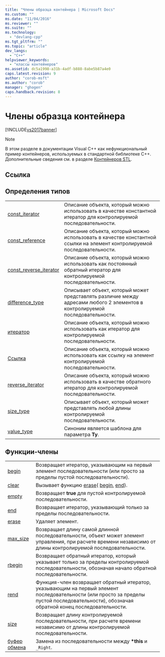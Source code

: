 ```yaml
---
title: "Члены образца контейнера | Microsoft Docs"
ms.custom: ""
ms.date: "11/04/2016"
ms.reviewer: ""
ms.suite: ""
ms.technology: 
  - "devlang-cpp"
ms.tgt_pltfrm: ""
ms.topic: "article"
dev_langs: 
  - "C++"
helpviewer_keywords: 
  - "классы контейнеров"
ms.assetid: dc5a1998-a31b-4adf-b888-8abe5b87a4e0
caps.latest.revision: 9
author: "corob-msft"
ms.author: "corob"
manager: "ghogen"
caps.handback.revision: 8
---
```

# Члены образца контейнера
[!INCLUDE[vs2017banner](../assembler/inline/includes/vs2017banner.md)]

> [!NOTE]
>  В этом разделе в документации Visual C\+\+ как нефункциональный пример контейнеров, используемых в стандартной библиотеке C\+\+.  Дополнительные сведения см. в разделе [Контейнеров STL](../standard-library/stl-containers.md).  
  
## Ссылка  
  
## Определения типов  
  
|||  
|-|-|  
|[const\_iterator](../standard-library/container-class-const-iterator.md)|Описание объекта, который можно использовать в качестве константной итератор для контролируемой последовательности.|  
|[const\_reference](../standard-library/container-class-const-reference.md)|Описание объекта, который можно использовать в качестве константной ссылки на элемент контролируемой последовательности.|  
|[const\_reverse\_iterator](../standard-library/container-class-const-reverse-iterator.md)|Описание объекта, который можно использовать как постоянный обратный итератор для контролируемой последовательности.|  
|[difference\_type](../Topic/Container%20Class::difference_type.md)|Описывает объект, который может представлять различие между адресами любого 2 элементов в контролируемой последовательности.|  
|[итератор](../standard-library/container-class-iterator.md)|Описание объекта, который можно использовать как итератор для контролируемой последовательности.|  
|[Ссылка](../Topic/Container%20Class::reference.md)|Описание объекта, который можно использовать как ссылку на элемент контролируемой последовательности.|  
|[reverse\_iterator](../standard-library/container-class-reverse-iterator.md)|Описание объекта, который можно использовать в качестве обратного итератор для контролируемой последовательности.|  
|[size\_type](../standard-library/container-class-size-type.md)|Описывает объект, который может представлять любой длины контролируемой последовательности.|  
|[value\_type](../standard-library/container-class-value-type.md)|Синоним является шаблона для параметра **Ty**.|  
  
## Функции\-члены  
  
|||  
|-|-|  
|[begin](../standard-library/container-class-begin.md)|Возвращает итератор, указывающим на первый элемент последовательности \(или просто за пределы пустой последовательности\).|  
|[clear](../standard-library/container-class-clear.md)|Вызывает функцию [erase](../standard-library/container-class-erase.md)\( [begin](../standard-library/container-class-begin.md), [end](../Topic/Container%20Class::end.md)\).|  
|[empty](../standard-library/container-class-empty.md)|Возвращает **true**  для пустой контролируемой последовательности.|  
|[end](../Topic/Container%20Class::end.md)|Возвращает итератор, указывающий только за пределы последовательности.|  
|[erase](../standard-library/container-class-erase.md)|Удаляет элемент.|  
|[max\_size](../standard-library/container-class-max-size.md)|Возвращает длину самой длинной последовательности, объект может элемент управления, при расчете времени независимо от длины контролируемой последовательности.|  
|[rbegin](../Topic/Container%20Class::rbegin.md)|Возвращает обратный итератор, который указывает только за пределы контролируемой последовательности, обозначая начало обратной последовательности.|  
|[rend](../standard-library/container-class-rend.md)|Функция\-член возвращает обратный итератор, указывающим на первый элемент последовательности \(или просто за пределы пустой последовательности\), обозначая обратной конец последовательности.|  
|[size](../standard-library/container-class-size.md)|Возвращает длину контролируемой последовательности, при расчете времени независимо от длины контролируемой последовательности.|  
|[буфер обмена](../Topic/Container%20Class::swap.md)|Замена из последовательности между **\*this** и `_Right`.|
